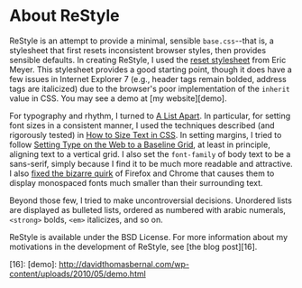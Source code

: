 # About ReStyle

ReStyle is an attempt to provide a minimal, sensible `base.css`--that is, a stylesheet that first resets inconsistent browser styles, then provides sensible defaults. In creating ReStyle, I used the [reset stylesheet][meyerweb] from Eric Meyer. This stylesheet provides a good starting point, though it does have a few issues in Internet Explorer 7 (e.g., header tags remain bolded, address tags are italicized) due to the browser's poor implementation of the `inherit` value in CSS. You may see a demo at [my website][demo].

For typography and rhythm, I turned to [A List Apart][12]. In particular, for setting font sizes in a consistent manner, I used the techniques described (and rigorously tested) in [How to Size Text in CSS][13]. In setting margins, I tried to follow [Setting Type on the Web to a Baseline Grid][14], at least in principle, aligning text to a vertical grid. I also set the `font-family` of body text to be a sans-serif, simply because I find it to be much more readable and attractive. I also [fixed the bizarre quirk][15] of Firefox and Chrome that causes them to display monospaced fonts much smaller than their surrounding text.

Beyond those few, I tried to make uncontroversial decisions. Unordered lists are displayed as bulleted lists, ordered as numbered with arabic numerals, `<strong>` bolds, `<em>` italicizes, and so on. 

ReStyle is available under the BSD License. For more information about my motivations in the development of ReStyle, see [the blog post][16].

[meyerweb]: http://meyerweb.com/eric/tools/css/reset/
[12]: http://www.alistapart.com/
[13]: http://www.alistapart.com/articles/howtosizetextincss/
[14]: http://www.alistapart.com/articles/settingtypeontheweb/
[15]: http://www.undermyhat.org/blog/2009/09/css-font-family-monospace-renders-inconsistently-in-firefox-and-chrome/
[16]: 
[demo]: http://davidthomasbernal.com/wp-content/uploads/2010/05/demo.html